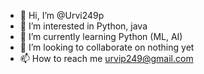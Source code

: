 - 👋 Hi, I’m @Urvi249p
- 👀 I’m interested in Python, java
- 🌱 I’m currently learning Python (ML, AI)
- 💞️ I’m looking to collaborate on nothing yet
- 📫 How to reach me urvip249@gmail.com

<!---
Urvi249p/Urvi249p is a ✨ special ✨ repository because its `README.md` (this file) appears on your GitHub profile.
You can click the Preview link to take a look at your changes.
--->
